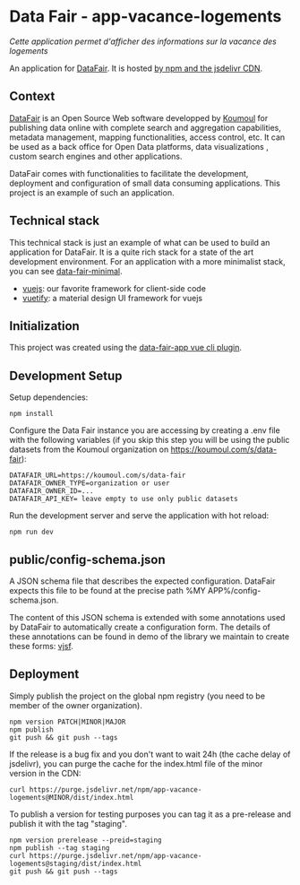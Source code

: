 # Data Fair - app-vacance-logements

*Cette application permet d'afficher des informations sur la vacance des logements*

An application for [DataFair](https://koumoul-dev.github.io/data-fair/). It is hosted [by npm and the jsdelivr CDN](https://cdn.jsdelivr.net/npm/app-vacance-logements).

## Context

[DataFair](https://koumoul-dev.github.io/data-fair/) is an Open Source Web software developped by [Koumoul](https://koumoul.com) for publishing data online with complete search and aggregation capabilities, metadata management, mapping functionalities, access control, etc. It can be used as a back office for Open Data platforms, data visualizations , custom search engines and other applications.

DataFair comes with functionalities to facilitate the development, deployment and configuration of small data consuming applications. This project is an example of such an application.

## Technical stack

This technical stack is just an example of what can be used to build an application for DataFair. It is a quite rich stack for a state of the art development environment. For an application with a more minimalist stack, you can see [data-fair-minimal](https://github.com/koumoul-dev/data-fair-minimal).

  - [vuejs](https://vuejs.org/): our favorite framework for client-side code
  - [vuetify](https://vuetifyjs.com/en/): a material design UI framework for vuejs

## Initialization

This project was created using the [ data-fair-app vue cli plugin](https://github.com/data-fair/vue-cli-plugin-app).

## Development Setup

Setup dependencies:

    npm install

Configure the Data Fair instance you are accessing by creating a .env file with the following variables (if you skip this step you will be using the public datasets from the Koumoul organization on https://koumoul.com/s/data-fair):

    DATAFAIR_URL=https://koumoul.com/s/data-fair
    DATAFAIR_OWNER_TYPE=organization or user
    DATAFAIR_OWNER_ID=...
    DATAFAIR_API_KEY= leave empty to use only public datasets

Run the development server and serve the application with hot reload:

    npm run dev

## public/config-schema.json

A JSON schema file that describes the expected configuration. DataFair expects this file to be found at the precise path %MY APP%/config-schema.json.

The content of this JSON schema is extended with some annotations used by DataFair to automatically create a configuration form. The details of these annotations can be found in demo of the library we maintain to create these forms:  [vjsf](https://koumoul-dev.github.io/vuetify-jsonschema-form/latest/).

## Deployment

Simply publish the project on the global npm registry (you need to be member of the owner organization).

    npm version PATCH|MINOR|MAJOR
    npm publish
    git push && git push --tags

If the release is a bug fix and you don't want to wait 24h (the cache delay of jsdelivr), you can purge the cache for the index.html file of the minor version in the CDN:

    curl https://purge.jsdelivr.net/npm/app-vacance-logements@MINOR/dist/index.html

To publish a version for testing purposes you can tag it as a pre-release and publish it with the tag "staging".

    npm version prerelease --preid=staging
    npm publish --tag staging
    curl https://purge.jsdelivr.net/npm/app-vacance-logements@staging/dist/index.html
    git push && git push --tags
